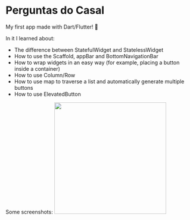 # Perguntas do Casal

My first app made with Dart/Flutter! 🚀

In it I learned about:
* The difference between StatefulWidget and StatelessWidget
* How to use the Scaffold, appBar and BottomNavigationBar
* How to wrap widgets in an easy way (for example, placing a button inside a container)
* How to use Column/Row
* How to use map to traverse a list and automatically generate multiple buttons
* How to use ElevatedButton

Some screenshots:
<img src="https://github.com/soumessias/flutter_learning_01/blob/master/screenshots/01.png" width="300">
